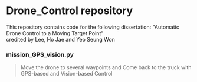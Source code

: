 # Drone_Control repository
This repository contains code for the following dissertation: "Automatic Drone Control to a Moving Target Point"     
credited by Lee, Ho Jae and Yeo Seung Won

### mission_GPS_vision.py 
> Move the drone to several waypoints and Come back to the truck with GPS-based and Vision-based Control
